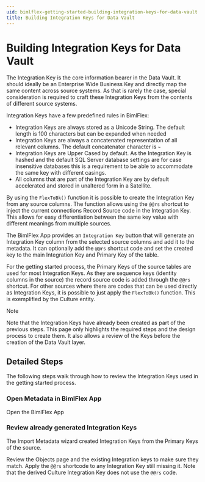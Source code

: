 ```yaml
---
uid: bimlflex-getting-started-building-integration-keys-for-data-vault
title: Building Integration Keys for Data Vault
---
```

# Building Integration Keys for Data Vault

The Integration Key is the core information bearer in the Data Vault. It should ideally be an Enterprise Wide Business Key and directly map the same content across source systems. As that is rarely the case, special consideration is required to craft these Integration Keys from the contents of different source systems.

Integration Keys have a few predefined rules in BimlFlex:

* Integration Keys are always stored as a Unicode String. The default length is 100 characters but can be expanded when needed
* Integration Keys are always a concatenated representation of all relevant columns. The default concatenator character is `~`
* Integration Keys are Upper Cased by default. As the Integration Key is hashed and the default SQL Server database settings are for case insensitive databases this is a requirement to be able to accommodate the same key with different casings.
* All columns that are part of the Integration Key are by default accelerated and stored in unaltered form in a Satellite.

By using the `FlexToBk()` function it is possible to create the Integration Key from any source columns. The function allows using the `@@rs` shortcut to inject the current connections Record Source code in the Integration Key. This allows for easy differentiation between the same key value with different meanings from multiple sources.

The BimlFlex App provides an `Integration Key` button that will generate an Integration Key column from the selected source columns and add it to the metadata. It can optionally add the `@@rs` shortcut code and set the created key to the main Integration Key and Primary Key of the table.

For the getting started process, the Primary Keys of the source tables are used for most Integration Keys. As they are sequence keys (identity columns in the source) the record source code is added through the `@@rs` shortcut. For other sources where there are codes that can be used directly as Integration Keys, it is possible to just apply the `FlexToBk()` function. This is exemplified by the Culture entity.

> [!NOTE]
> Note that the Integration Keys have already been created as part of the previous steps. This page only highlights the required steps and the design process to create them. It also allows a review of the Keys before the creation of the Data Vault layer.

## Detailed Steps

The following steps walk through how to review the Integration Keys used in the getting started process.

### Open Metadata in BimlFlex App

Open the BimlFlex App

### Review already generated Integration Keys

The Import Metadata wizard created Integration Keys from the Primary Keys of the source.

Review the Objects page and the existing Integration keys to make sure they match. Apply the `@@rs` shortcode to any Integration Key still missing it. Note that the derived Culture Integration Key does not use the `@@rs` code.
